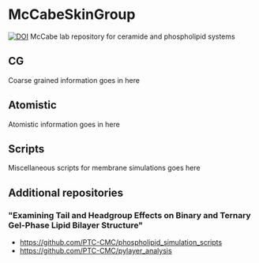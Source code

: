 # McCabeSkinGroup
[![DOI](https://zenodo.org/badge/128414852.svg)](https://zenodo.org/badge/latestdoi/128414852)
McCabe lab repository for ceramide and phospholipid systems

## CG
Coarse grained information goes in here
## Atomistic
Atomistic information goes in here
## Scripts
Miscellaneous scripts for membrane simulations goes here
## Additional repositories
### "Examining Tail and Headgroup Effects on Binary and Ternary Gel-Phase Lipid Bilayer Structure"
* https://github.com/PTC-CMC/phospholipid_simulation_scripts
* https://github.com/PTC-CMC/pylayer_analysis

